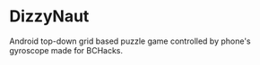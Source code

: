 # DizzyNaut
Android top-down grid based puzzle game controlled by phone's gyroscope made for BCHacks.
